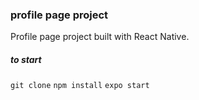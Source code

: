 ### profile page project

Profile page project built with React Native.

##### to start

  `git clone`
  `npm install`
  `expo start`
